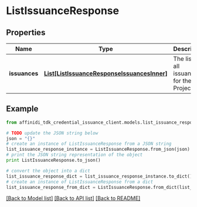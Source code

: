 # ListIssuanceResponse

## Properties

| Name          | Type                                                                                  | Description                               | Notes |
| ------------- | ------------------------------------------------------------------------------------- | ----------------------------------------- | ----- |
| **issuances** | [**List[ListIssuanceResponseIssuancesInner]**](ListIssuanceResponseIssuancesInner.md) | The list of all issuances for the Project |

## Example

```python
from affinidi_tdk_credential_issuance_client.models.list_issuance_response import ListIssuanceResponse

# TODO update the JSON string below
json = "{}"
# create an instance of ListIssuanceResponse from a JSON string
list_issuance_response_instance = ListIssuanceResponse.from_json(json)
# print the JSON string representation of the object
print ListIssuanceResponse.to_json()

# convert the object into a dict
list_issuance_response_dict = list_issuance_response_instance.to_dict()
# create an instance of ListIssuanceResponse from a dict
list_issuance_response_from_dict = ListIssuanceResponse.from_dict(list_issuance_response_dict)
```

[[Back to Model list]](../README.md#documentation-for-models) [[Back to API list]](../README.md#documentation-for-api-endpoints) [[Back to README]](../README.md)

